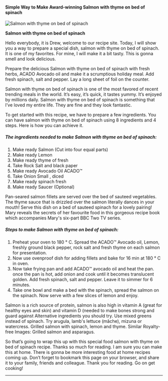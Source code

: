             

#### Simple Way to Make Award-winning Salmon with thyme on bed of spinach

![Salmon with thyme on bed of spinach](https://img-global.cpcdn.com/recipes/0d7d0d37ed53df9e/751x532cq70/salmon-with-thyme-on-bed-of-spinach-recipe-main-photo.jpg)

**Salmon with thyme on bed of spinach**

Hello everybody, it is Drew, welcome to our recipe site. Today, I will show you a way to prepare a special dish, salmon with thyme on bed of spinach. It is one of my favorites. For mine, I will make it a bit tasty. This is gonna smell and look delicious.

Prepare the delicious Salmon with thyme on bed of spinach with fresh herbs, ACADO Avocado oil and make it a scrumptious holiday meal. Add fresh spinach, salt and pepper. Lay a long sheet of foil on the counter.

Salmon with thyme on bed of spinach is one of the most favored of recent trending meals in the world. It’s easy, it’s quick, it tastes yummy. It’s enjoyed by millions daily. Salmon with thyme on bed of spinach is something that I’ve loved my entire life. They are fine and they look fantastic.

To get started with this recipe, we have to prepare a few ingredients. You can have salmon with thyme on bed of spinach using 8 ingredients and 4 steps. Here is how you can achieve it.

##### The ingredients needed to make Salmon with thyme on bed of spinach:

1.  Make ready Salmon (Cut into four equal parts)
2.  Make ready Lemon
3.  Make ready thyme of fresh
4.  Take Rock Salt and black paper
5.  Make ready Avocado Oil ACADO™
6.  Take Onion Small , diced
7.  Make ready spinach fresh
8.  Make ready Saucer (Optional)

Pan-seared salmon fillets are served over the bed of sauteed vegetables. The thyme sauce that is drizzled over the salmon literally dances in your mouth! Serve this dish on a bed of sauteed spinach for a lovely pairing! Mary reveals the secrets of her favourite food in this gorgeous recipe book which accompanies Mary's six-part BBC Two TV series.

##### Steps to make Salmon with thyme on bed of spinach:

1.  Preheat your oven to 180 ° C. Spread the ACADO™ Avocado oil, Lemon, freshly ground black pepper, rock salt and fresh thyme on each salmon for presentation.
2.  Now use ovenproof dish for adding fillets and bake for 16 min at 180 ° C in oven.
3.  Now take frying pan and add ACADO™ avocado oil and heat the pan. once the pan is hot, add onion and cook until it becomes translucent golden. Add fresh spinach, salt and pepper. Leave it to simmer for 6 minutes.
4.  Take one bowl and make a bed with the spinach, spread the salmon on the spinach. Now serve with a few slices of lemon and enjoy.

Salmon is a rich source of protein, salmon is also high in vitamin A (great for healthy eyes and skin) and vitamin D (needed to make bones strong and guard against Alternative ingredients you should try. Use mixed greens instead of spinach. Try arugula, lamb's lettuce (mâche), mizuna or watercress. Grilled salmon with spinach, lemon and thyme. Similar Royalty-free Images: Grilled salmon and asparagus.

So that’s going to wrap this up with this special food salmon with thyme on bed of spinach recipe. Thanks so much for reading. I am sure you can make this at home. There is gonna be more interesting food at home recipes coming up. Don’t forget to bookmark this page on your browser, and share it to your family, friends and colleague. Thank you for reading. Go on get cooking!

* * *